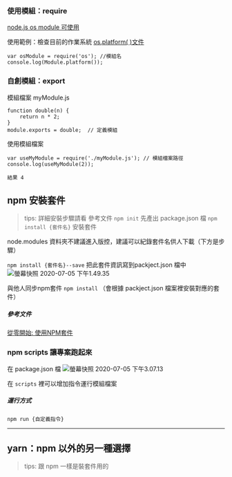 
### 使用模組：require 
[node.js os module 可使用](https://nodejs.org/dist/latest-v12.x/docs/api/os.html)

使用範例：檢查目前的作業系統
[os.platform( )文件](https://nodejs.org/dist/latest-v12.x/docs/api/os.html#os_os_platform)

```
var osModule = require('os'); //模組名
console.log(Module.platform());
```

### 自創模組：export

模組檔案 myModule.js
```
function double(n) {
    return n * 2;
}
module.exports = double;  // 定義模組
```

使用模組檔案 
```
var useMyModule = require('./myModule.js'); // 模組檔案路徑
console.log(useMyModule(2));

結果 4
```

## npm 安裝套件
> tips:
> 詳細安裝步驟請看 參考文件
`npm init` 先產出 package.json 檔
`npm install {套件名}` 安裝套件

node.modules 資料夾不建議進入版控，建議可以紀錄套件名供人下載（下方是步驟） 

`npm install {套件名}--save` 把此套件資訊寫到packject.json 檔中
![螢幕快照 2020-07-05 下午1.49.35](https://i.imgur.com/O2mDnIb.png)

與他人同步npm套件 `npm install` （會根據 packject.json 檔案裡安裝對應的套件）

##### 參考文件
[從零開始: 使用NPM套件](https://medium.com/html-test/%E5%BE%9E%E9%9B%B6%E9%96%8B%E5%A7%8B-%E4%BD%BF%E7%94%A8npm%E5%A5%97%E4%BB%B6-317beefdf182)  

### npm scripts 讓專案跑起來
在 package.json 檔
![螢幕快照 2020-07-05 下午3.07.13](https://i.imgur.com/tGhf98l.png)

在 `scripts` 裡可以增加指令運行模組檔案

##### 運行方式
```
npm run {自定義指令}
```

----

## yarn：npm 以外的另一種選擇
>tips:
>跟 npm 一樣是裝套件用的